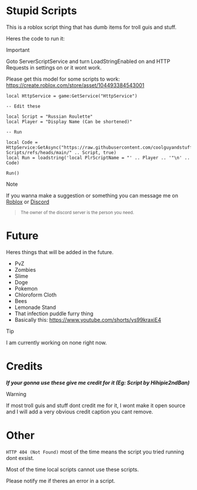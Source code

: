 
# Stupid Scripts
This is a roblox script thing that has dumb items for troll guis and stuff.

Heres the code to run it:

> [!IMPORTANT]
> Goto ServerScriptService and turn LoadStringEnabled on and HTTP Requests in settings on or it wont work.
> 
> Please get this model for some scripts to work: https://create.roblox.com/store/asset/104493384543001

```
local HttpService = game:GetService("HttpService")

-- Edit these

local Script = "Russian Roulette"
local Player = "Display Name (Can be shortened)"

-- Run

local Code = HttpService:GetAsync("https://raw.githubusercontent.com/coolguyandstuffyeah/Stupid-Scripts/refs/heads/main/" .. Script, true)
local Run = loadstring('local PlrScriptName = "' .. Player .. '"\n' .. Code)

Run()
```

> [!NOTE]
> If you wanna make a suggestion or something you can message me on [Roblox](https://www.roblox.com/users/2468233048/profile) or [Discord](https://discord.gg/G5ecdP5E)

> <sub>The owner of the discord server is the person you need.</sub>

# Future
Heres things that will be added in the future.
- PvZ
- Zombies
- Slime
- Doge
- Pokemon
- Chloroform Cloth
- Bees
- Lemonade Stand
- That infection puddle furry thing
- Basically this: https://www.youtube.com/shorts/ys99kraxiE4
> [!TIP]
> I am currently working on none right now.
# Credits

***If your gonna use these give me credit for it (Eg: Script by Hihipie2ndBan)***
> [!WARNING]
> If most troll guis and stuff dont credit me for it, I wont make it open source and I will add a very obvious credit caption you cant remove.
# Other

`HTTP 404 (Not Found)` most of the time means the script you tried running dont exsist.

Most of the time local scripts cannot use these scripts.

Please notify me if theres an error in a script.

